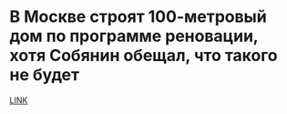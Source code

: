 # В Москве строят 100-метровый дом по программе реновации, хотя Собянин обещал, что такого не будет



[LINK](https://varlamov.ru/3188611.html)